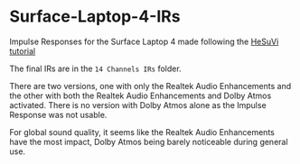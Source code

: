 # Surface-Laptop-4-IRs
Impulse Responses for the Surface Laptop 4 made following the [HeSuVi tutorial](https://sourceforge.net/p/hesuvi/wiki/How-To%20Record%20Impulse%20Responses%20Digitally/)

The final IRs are in the `14 Channels IRs` folder.

There are two versions, one with only the Realtek Audio Enhancements and the other with both the Realtek Audio Enhancements and Dolby Atmos activated.
There is no version with Dolby Atmos alone as the Impulse Response was not usable.

For global sound quality, it seems like the Realtek Audio Enhancements have the most impact, Dolby Atmos being barely noticeable during general use.
